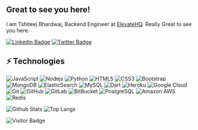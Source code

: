 ## Great to see you here!

I am Tshiteej Bhardwaj, Backend Engineer at [ElevateHQ](https://elevate.so/). Really Great to see you here.

[![Linkedin Badge](https://img.shields.io/badge/-Tshiteej-blue?style=flat-square&logo=Linkedin&logoColor=white&link=https://www.linkedin.com/in/tshiteej/)](https://www.linkedin.com/in/tshiteej/)
[![Twitter Badge](https://img.shields.io/twitter/follow/tshiteej?style=social&link=https://twitter.com/tshiteej)](https://twitter.com/tshiteej)

## ⚡ Technologies

![JavaScript](https://img.shields.io/badge/-JavaScript-black?style=flat-square&logo=javascript)
![Nodejs](https://img.shields.io/badge/-Nodejs-black?style=flat-square&logo=Node.js)
![Python](https://img.shields.io/badge/-Python-black?style=flat-square&logo=Python)
![HTML5](https://img.shields.io/badge/-HTML5-E34F26?style=flat-square&logo=html5&logoColor=white)
![CSS3](https://img.shields.io/badge/-CSS3-1572B6?style=flat-square&logo=css3)
![Bootstrap](https://img.shields.io/badge/-Bootstrap-563D7C?style=flat-square&logo=bootstrap)
![MongoDB](https://img.shields.io/badge/-MongoDB-black?style=flat-square&logo=mongodb)
![ElasticSearch](https://img.shields.io/badge/-ElasticSearch-005571?style=flat-square&logo=elasticsearch)
![MySQL](https://img.shields.io/badge/-MySQL-black?style=flat-square&logo=mysql)
![Dart](https://img.shields.io/badge/-Dart-1572B6?style=flat-square&logo=Dart)
![Heroku](https://img.shields.io/badge/-Heroku-430098?style=flat-square&logo=heroku)
![Google Cloud](https://img.shields.io/badge/Google%20Cloud-black?style=flat-square&logo=google-cloud)
![Git](https://img.shields.io/badge/-Git-black?style=flat-square&logo=git)
![GitHub](https://img.shields.io/badge/-GitHub-181717?style=flat-square&logo=github)
![GitLab](https://img.shields.io/badge/-GitLab-FCA121?style=flat-square&logo=gitlab)
![BitBucket](https://img.shields.io/badge/-BitBucket-darkblue?style=flat-square&logo=bitbucket)
![PostgreSQL](https://img.shields.io/badge/-PostgreSQL-336791?style=flat-square&logo=postgresql)
![Amazon AWS](https://img.shields.io/badge/Amazon%20AWS-232F3E?style=flat-square&logo=amazon-aws)
![Redis](https://img.shields.io/badge/-Redis-black?style=flat-square&logo=Redis)

![Github Stats](https://github-readme-stats.vercel.app/api?username=Tshiteej&count_private=true&show_icons=true&include_all_commits=true&theme=dracula)
![Top Langs](https://github-readme-stats.vercel.app/api/top-langs/?username=Tshiteej&hide=TeX&layout=compact&theme=dracula)


![Visitor Badge](https://visitor-badge.laobi.icu/badge?page_id=tshiteej.tshiteej)
